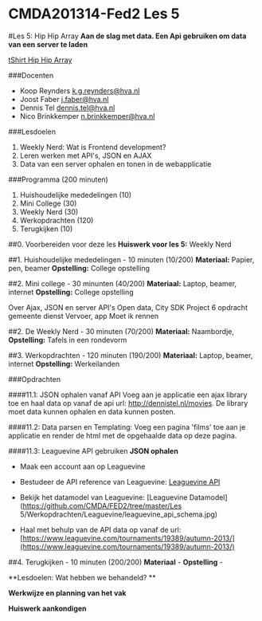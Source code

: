 CMDA201314-Fed2 Les 5
=====================
#Les 5: Hip Hip Array
**Aan de slag met data. Een Api gebruiken om data van een server te laden**

[tShirt Hip Hip Array](https://www.neatoshop.com/product/Hip-Hip-Array)

###Docenten
* Koop Reynders k.g.reynders@hva.nl   
* Joost Faber j.faber@hva.nl  
* Dennis Tel dennis.tel@hva.nl   
* Nico Brinkkemper n.brinkkemper@hva.nl  

###Lesdoelen
1. Weekly Nerd: Wat is Frontend development? 
2. Leren werken met API's, JSON en AJAX 
3. Data van een server ophalen en tonen in de webapplicatie

###Programma (200 minuten)
1. Huishoudelijke mededelingen (10)
2. Mini College (30) 
3. Weekly Nerd (30)
3. Werkopdrachten (120)
4. Terugkijken (10) 

##0. Voorbereiden voor deze les
**Huiswerk voor les 5:**
Weekly Nerd

##1. Huishoudelijke mededelingen - 10 minuten (10/200)
**Materiaal:** Papier, pen, beamer 
**Opstelling:** College opstelling

##2. Mini college - 30 minunten (40/200)
**Materiaal:** Laptop, beamer, internet
**Opstelling:** College opstelling

Over Ajax, JSON en server API's
Open data,  City SDK 
Project 6 opdracht gemeente dienst Vervoer, app Moet ik rennen


##2. De Weekly Nerd - 30 minuten (70/200)
**Materiaal:** Naambordje, 
**Opstelling:** Tafels in een rondevorm

##3. Werkopdrachten - 120 minuten (190/200)
**Materiaal:** Laptop, beamer, internet
**Opstelling:** Werkeilanden

###Opdrachten

####11.1: JSON ophalen vanaf API 
Voeg aan je applicatie een ajax library toe en haal data op vanaf de api url: http://dennistel.nl/movies. De library moet data kunnen ophalen en data kunnen posten.

####11.2: Data parsen en Templating:
Voeg een pagina 'films' toe aan je applicatie en render de html met de opgehaalde data op deze pagina.

####11.3: Leaguevine API gebruiken
**JSON ophalen**   
- Maak een account aan op Leaguevine  

- Bestudeer de API reference van Leaguevine: [Leaguevine API](https://www.leaguevine.com/docs/api/)  

- Bekijk het datamodel van Leaguevine: [Leaguevine Datamodel](https://github.com/CMDA/FED2/tree/master/Les 5/Werkopdrachten/Leaguevine/leaguevine_api_schema.jpg)  

- Haal met behulp van de API data op vanaf de url: [https://www.leaguevine.com/tournaments/19389/autumn-2013/](https://www.leaguevine.com/tournaments/19389/autumn-2013/)  

##4. Terugkijken - 10 minuten (200/200)
**Materiaal** - 
**Opstelling** -  

**Lesdoelen: Wat hebben we behandeld? **

**Werkwijze en planning van het vak**

**Huiswerk aankondigen**




